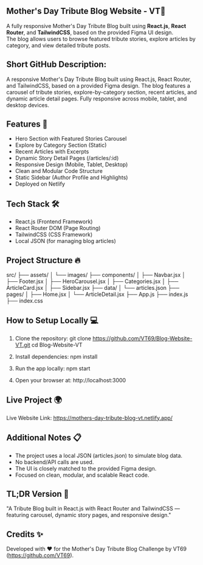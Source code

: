 Mother's Day Tribute Blog Website - VT🌸
----------------------------

A fully responsive Mother's Day Tribute Blog built using **React.js**, **React Router**, and **TailwindCSS**, based on the provided Figma UI design.  
The blog allows users to browse featured tribute stories, explore articles by category, and view detailed tribute posts.

Short GitHub Description:
--------------------------
A responsive Mother's Day Tribute Blog built using React.js, React Router, and TailwindCSS, based on a provided Figma design. The blog features a carousel of tribute stories, explore-by-category section, recent articles, and dynamic article detail pages. Fully responsive across mobile, tablet, and desktop devices.

Features 🚀
-----------
- Hero Section with Featured Stories Carousel
- Explore by Category Section (Static)
- Recent Articles with Excerpts
- Dynamic Story Detail Pages (/articles/:id)
- Responsive Design (Mobile, Tablet, Desktop)
- Clean and Modular Code Structure
- Static Sidebar (Author Profile and Highlights)
- Deployed on Netlify

Tech Stack 🛠️
--------------
- React.js (Frontend Framework)
- React Router DOM (Page Routing)
- TailwindCSS (CSS Framework)
- Local JSON (for managing blog articles)

Project Structure 🔥
--------------------
src/
├── assets/
│    └── images/
├── components/
│    ├── Navbar.jsx
│    ├── Footer.jsx
│    ├── HeroCarousel.jsx
│    ├── Categories.jsx
│    ├── ArticleCard.jsx
│    ├── Sidebar.jsx
├── data/
│    └── articles.json
├── pages/
│    ├── Home.jsx
│    └── ArticleDetail.jsx
├── App.js
├── index.js
├── index.css

How to Setup Locally 💻
-----------------------
1. Clone the repository:
   git clone https://github.com/VT69/Blog-Website-VT.git
   cd Blog-Website-VT

2. Install dependencies:
   npm install

3. Run the app locally:
   npm start

4. Open your browser at:
   http://localhost:3000

Live Project 🌍
---------------
Live Website Link: https://mothers-day-tribute-blog-vt.netlify.app/

Additional Notes 📋
-------------------
- The project uses a local JSON (articles.json) to simulate blog data.
- No backend/API calls are used.
- The UI is closely matched to the provided Figma design.
- Focused on clean, modular, and scalable React code.

TL;DR Version 📌
---------------
"A Tribute Blog built in React.js with React Router and TailwindCSS — featuring carousel, dynamic story pages, and responsive design."

Credits ✨
----------
Developed with ❤️ for the Mother's Day Tribute Blog Challenge by VT69 (https://github.com/VT69).
